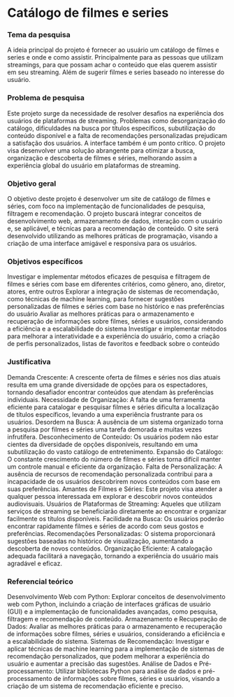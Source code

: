 # Catálogo de filmes e series

### Tema da pesquisa
A ideia principal do projeto é fornecer ao usuário um catálogo de filmes e series e onde e como assistir. Principalmente para as pessoas que utilizam streamings, para que possam achar o conteúdo que elas querem assistir em seu streaming. Além de sugerir filmes e series baseado no interesse do usuário.

### Problema de pesquisa
Este projeto surge da necessidade de resolver desafios na experiência dos usuários de plataformas de streaming. Problemas como desorganização do catálogo, dificuldades na busca por títulos específicos, subutilização do conteúdo disponível e a falta de recomendações personalizadas prejudicam a satisfação dos usuários. A interface também é um ponto crítico. O projeto visa desenvolver uma solução abrangente para otimizar a busca, organização e descoberta de filmes e séries, melhorando assim a experiência global do usuário em plataformas de streaming.

### Objetivo geral
O objetivo deste projeto é desenvolver um site de catálogo de filmes e séries, com foco na implementação de funcionalidades de pesquisa, filtragem e recomendação. O projeto buscará integrar conceitos de desenvolvimento web, armazenamento de dados, interação com o usuário e, se aplicável, e técnicas para a recomendação de conteúdo. O site será desenvolvido utilizando as melhores práticas de programação, visando a criação de uma interface amigável e responsiva para os usuários.

### Objetivos específicos
Investigar e implementar métodos eficazes de pesquisa e filtragem de filmes e séries com base em diferentes critérios, como gênero, ano, diretor, atores, entre outros
Explorar a integração de sistemas de recomendação, como técnicas de machine learning, para fornecer sugestões personalizadas de filmes e séries com base no histórico e nas preferências do usuário
Avaliar as melhores práticas para o armazenamento e recuperação de informações sobre filmes, séries e usuários, considerando a eficiência e a escalabilidade do sistema
Investigar e implementar métodos para melhorar a interatividade e a experiência do usuário, como a criação de perfis personalizados, listas de favoritos e feedback sobre o conteúdo


### Justificativa
Demanda Crescente: A crescente oferta de filmes e séries nos dias atuais resulta em uma grande diversidade de opções para os espectadores, tornando desafiador encontrar conteúdos que atendam às preferências individuais.
Necessidade de Organização: A falta de uma ferramenta eficiente para catalogar e pesquisar filmes e séries dificulta a localização de títulos específicos, levando a uma experiência frustrante para os usuários.
Desordem na Busca: A ausência de um sistema organizado torna a pesquisa por filmes e séries uma tarefa demorada e muitas vezes infrutífera.
Desconhecimento de Conteúdo: Os usuários podem não estar cientes da diversidade de opções disponíveis, resultando em uma subutilização do vasto catálogo de entretenimento.
Expansão do Catálogo: O constante crescimento do número de filmes e séries torna difícil manter um controle manual e eficiente da organização.
Falta de Personalização: A ausência de recursos de recomendação personalizada contribui para a incapacidade de os usuários descobrirem novos conteúdos com base em suas preferências.
Amantes de Filmes e Séries: Este projeto visa atender a qualquer pessoa interessada em explorar e descobrir novos conteúdos audiovisuais.
Usuários de Plataformas de Streaming: Aqueles que utilizam serviços de streaming se beneficiarão diretamente ao encontrar e organizar facilmente os títulos disponíveis.
Facilidade na Busca: Os usuários poderão encontrar rapidamente filmes e séries de acordo com seus gostos e preferências.
Recomendações Personalizadas: O sistema proporcionará sugestões baseadas no histórico de visualização, aumentando a descoberta de novos conteúdos.
Organização Eficiente: A catalogação adequada facilitará a navegação, tornando a experiência do usuário mais agradável e eficaz.

### Referencial teórico
Desenvolvimento Web com Python:
Explorar conceitos de desenvolvimento web com Python, incluindo a criação de interfaces gráficas de usuário (GUI) e a implementação de funcionalidades avançadas, como pesquisa, filtragem e recomendação de conteúdo.
Armazenamento e Recuperação de Dados:
Avaliar as melhores práticas para o armazenamento e recuperação de informações sobre filmes, séries e usuários, considerando a eficiência e a escalabilidade do sistema.
Sistemas de Recomendação:
Investigar e aplicar técnicas de machine learning para a implementação de sistemas de recomendação personalizados, que podem melhorar a experiência do usuário e aumentar a precisão das sugestões.
Análise de Dados e Pré-processamento:
Utilizar bibliotecas Python para análise de dados e pré-processamento de informações sobre filmes, séries e usuários, visando a criação de um sistema de recomendação eficiente e preciso.
